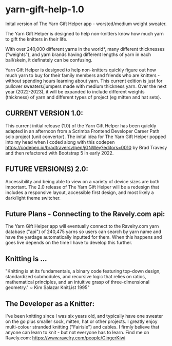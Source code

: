 # yarn-gift-help-1.0
Inital version of The Yarn Gift Helper app - worsted/medium weight sweater.

The Yarn Gift Helper is designed to help non-knitters know how much yarn to gift the knitters in their life. 

With over 240,000 different yarns in the world*, many different thicknesses ("weights"), and yarn brands having different lengths of yarn in each ball/skein, it definately can be confusing.

Yarn Gift Helper is designed to help non-knitters quickly figure out how much yarn to buy for their family members and friends who are knitters - without spending hours learning about yarn. This current edition is just for pullover sweaters/jumpers made with medium thickness yarn. Over the next year (2022-2023), it will be expanded to include different weights (thickness) of yarn and different types of project (eg mitten and hat sets).


## CURRENT VERSION 1.0: 

This current initial release (1.0) of the Yarn Gift Helper has been quickly adapted in an afternoon from a Scrimba Frontend Developer Career Path solo project (unit convertor). The inital idea for The Yarn Gift Helper popped into my head when I coded along with this codepen <https://codepen.io/bradtraversy/pen/jGNWey?editors=0010> by Brad Travesy and then refactored with Bootstrap 5 in early 2022.

## FUTURE VERSION(S) 2.0:

Accessibility and being able to view on a variety of device sizes are both important. The 2.0 release of The Yarn Gift Helper will be a redesign that includes a responsive layout, accessible first design, and most likely a dark/light theme switcher.

## Future Plans - Connecting to the Ravely.com api: 

The Yarn Gift Helper app will eventually connect to the Ravelry.com yarn database ("api") of 240,475 yarns so users can search by yarn name and have the yardage automatically inputted for them. When this happens and goes live depends on the time I have to develop this further.

## Knitting is ...

"Knitting is at its fundamentals, a binary code featuring top-down design, standardized submodules, and recursive logic that relies on ratios, mathematical principles, and an intuitive grasp of three-dimensional geometry." ~ Kim Salazar KnitList 1995"

## The Developer as a Knitter:

I've been knitting since I was six years old, and typically have one sweater on the go plus smaller sock, mitten, hat or other projects. I greatly enjoy multi-colour stranded knitting ("Fairisle") and cables. I firmly believe that anyone can learn to knit - but not everyone has to learn. Find me on Ravely.com: https://www.ravelry.com/people/GingerKiwi
